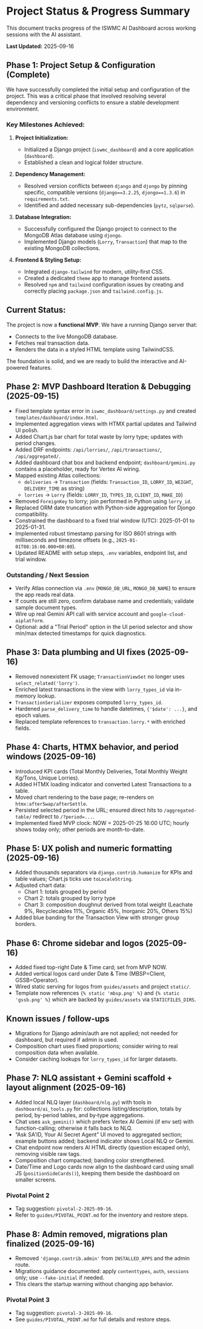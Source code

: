# Project Status & Progress Summary

This document tracks progress of the ISWMC AI Dashboard across working sessions with the AI assistant.

**Last Updated:** 2025-09-16

## Phase 1: Project Setup & Configuration (Complete)

We have successfully completed the initial setup and configuration of the project. This was a critical phase that involved resolving several dependency and versioning conflicts to ensure a stable development environment.

### Key Milestones Achieved:

1.  **Project Initialization:**
    -   Initialized a Django project (`iswmc_dashboard`) and a core application (`dashboard`).
    -   Established a clean and logical folder structure.

2.  **Dependency Management:**
    -   Resolved version conflicts between `django` and `djongo` by pinning specific, compatible versions (`django==3.2.25`, `djongo==1.3.6`) in `requirements.txt`.
    -   Identified and added necessary sub-dependencies (`pytz`, `sqlparse`).

3.  **Database Integration:**
    -   Successfully configured the Django project to connect to the MongoDB Atlas database using `djongo`.
    -   Implemented Django models (`Lorry`, `Transaction`) that map to the existing MongoDB collections.

4.  **Frontend & Styling Setup:**
    -   Integrated `django-tailwind` for modern, utility-first CSS.
    -   Created a dedicated `theme` app to manage frontend assets.
    -   Resolved `npm` and `tailwind` configuration issues by creating and correctly placing `package.json` and `tailwind.config.js`.

## Current Status:

The project is now a **functional MVP**. We have a running Django server that:
- Connects to the live MongoDB database.
- Fetches real transaction data.
- Renders the data in a styled HTML template using TailwindCSS.

The foundation is solid, and we are ready to build the interactive and AI-powered features.

## Phase 2: MVP Dashboard Iteration & Debugging (2025-09-15)

- Fixed template syntax error in `iswmc_dashboard/settings.py` and created `templates/dashboard/index.html`.
- Implemented aggregation views with HTMX partial updates and Tailwind UI polish.
- Added Chart.js bar chart for total waste by lorry type; updates with period changes.
- Added DRF endpoints: `/api/lorries/`, `/api/transactions/`, `/api/aggregated/`.
- Added dashboard chat box and backend endpoint; `dashboard/gemini.py` contains a placeholder, ready for Vertex AI wiring.
- Mapped existing Atlas collections:
  - `deliveries` -> `Transaction` (fields: `Transaction_ID`, `LORRY_ID`, `WEIGHT`, `DELIVERY_TIME` as string)
  - `lorries` -> `Lorry` (fields: `LORRY_ID`, `TYPES_ID`, `CLIENT_ID`, `MAKE_ID`)
- Removed `ForeignKey` to lorry; join performed in Python using `lorry_id`.
- Replaced ORM date truncation with Python-side aggregation for Djongo compatibility.
- Constrained the dashboard to a fixed trial window (UTC): 2025-01-01 to 2025-01-31.
- Implemented robust timestamp parsing for ISO 8601 strings with milliseconds and timezone offsets (e.g., `2025-01-01T08:16:00.000+00:00`).
- Updated README with setup steps, `.env` variables, endpoint list, and trial window.

### Outstanding / Next Session
- Verify Atlas connection via `.env` (`MONGO_DB_URL`, `MONGO_DB_NAME`) to ensure the app reads real data.
- If counts are still zero, confirm database name and credentials; validate sample document types.
- Wire up real Gemini API call with service account and `google-cloud-aiplatform`.
- Optional: add a "Trial Period" option in the UI period selector and show min/max detected timestamps for quick diagnostics.

## Phase 3: Data plumbing and UI fixes (2025-09-16)

- Removed nonexistent FK usage; `TransactionViewSet` no longer uses `select_related('lorry')`.
- Enriched latest transactions in the view with `lorry_types_id` via in-memory lookup.
- `TransactionSerializer` exposes computed `lorry_types_id`.
- Hardened `parse_delivery_time` to handle datetimes, `{'$date': ...}`, and epoch values.
- Replaced template references to `transaction.lorry.*` with enriched fields.

## Phase 4: Charts, HTMX behavior, and period windows (2025-09-16)

- Introduced KPI cards (Total Monthly Deliveries, Total Monthly Weight Kg/Tons, Unique Lorries).
- Added HTMX loading indicator and converted Latest Transactions to a table.
- Moved chart rendering to the base page; re-renders on `htmx:afterSwap/afterSettle`.
- Persisted selected period in the URL; ensured direct hits to `/aggregated-table/` redirect to `/?period=...`.
- Implemented fixed MVP clock: NOW = 2025-01-25 16:00 UTC; hourly shows today only; other periods are month-to-date.

## Phase 5: UX polish and numeric formatting (2025-09-16)

- Added thousands separators via `django.contrib.humanize` for KPIs and table values; Chart.js ticks use `toLocaleString`.
- Adjusted chart data:
  - Chart 1: totals grouped by period
  - Chart 2: totals grouped by lorry type
  - Chart 3: composition doughnut derived from total weight (Leachate 9%, Recyclecables 11%, Organic 45%, Inorganic 20%, Others 15%)
- Added blue banding for the Transaction View with stronger group borders.

## Phase 6: Chrome sidebar and logos (2025-09-16)

- Added fixed top-right Date & Time card; set from MVP NOW.
- Added vertical logos card under Date & Time (MBSP=Client, GSSB=Operator).
- Wired static serving for logos from `guides/assets` and project `static/`.
- Template now references `{% static 'mbsp.png' %}` and `{% static 'gssb.png' %}` which are backed by `guides/assets` via `STATICFILES_DIRS`.

## Known issues / follow-ups

- Migrations for Django admin/auth are not applied; not needed for dashboard, but required if admin is used.
- Composition chart uses fixed proportions; consider wiring to real composition data when available.
- Consider caching lookups for `lorry_types_id` for larger datasets.

## Phase 7: NLQ assistant + Gemini scaffold + layout alignment (2025-09-16)

- Added local NLQ layer (`dashboard/nlq.py`) with tools in `dashboard/ai_tools.py` for:
  collections listing/description, totals by period, by-period tables, and by‑type aggregations.
- Chat uses `ask_gemini()` which prefers Vertex AI Gemini (if env set) with function-calling; otherwise it falls back to NLQ.
- “Ask SA'ID, Your AI Secret Agent” UI moved to aggregated section; example buttons added; backend indicator shows Local NLQ or Gemini.
- Chat endpoint now renders AI HTML directly (question escaped only), removing visible raw tags.
- Composition chart compacted; banding color strengthened.
- Date/Time and Logo cards now align to the dashboard card using small JS (`positionSideCards()`), keeping them beside the dashboard on smaller screens.

### Pivotal Point 2

- Tag suggestion: `pivotal-2-2025-09-16`.
- Refer to `guides/PIVOTAL_POINT.md` for the inventory and restore steps.

## Phase 8: Admin removed, migrations plan finalized (2025-09-16)

- Removed `'django.contrib.admin'` from `INSTALLED_APPS` and the admin route.
- Migrations guidance documented: apply `contenttypes`, `auth`, `sessions` only; use `--fake-initial` if needed.
- This clears the startup warning without changing app behavior.

### Pivotal Point 3

- Tag suggestion: `pivotal-3-2025-09-16`.
- See `guides/PIVOTAL_POINT.md` for full details and restore steps.
